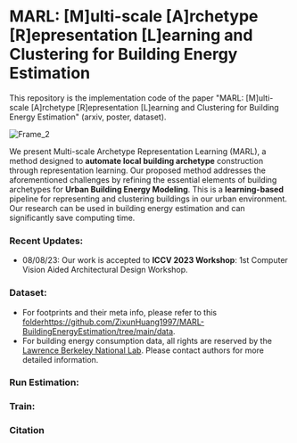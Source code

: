 # MARL: [M]ulti-scale [A]rchetype [R]epresentation [L]earning and Clustering for Building Energy Estimation
This repository is the implementation code of the paper "MARL: [M]ulti-scale [A]rchetype [R]epresentation [L]earning and Clustering for Building Energy Estimation" (arxiv, poster, dataset).

![Frame_2](https://github.com/ZixunHuang1997/MARL-BuildingEnergyEstimation/assets/106426767/f03687f2-044c-48f5-818e-27b1f70a92cb)

We present Multi-scale Archetype Representation Learning (MARL), a method designed to **automate local building archetype** construction through representation learning. Our proposed method addresses the aforementioned challenges by refining the essential elements of building archetypes for **Urban Building Energy Modeling**. This is a **learning-based** pipeline for representing and clustering buildings in our urban environment. Our research can be used in building energy estimation and can significantly save computing time. 

### Recent Updates:
- 08/08/23: Our work is accepted to **ICCV 2023 Workshop**: 1st Computer Vision Aided Architectural Design Workshop.

### Dataset:
- For footprints and their meta info, please refer to this [folder](https://github.com/ZixunHuang1997/MARL-BuildingEnergyEstimation/tree/main/data)https://github.com/ZixunHuang1997/MARL-BuildingEnergyEstimation/tree/main/data.
- For building energy consumption data, all rights are reserved by the [Lawrence Berkeley National Lab](https://buildings.lbl.gov/). Please contact authors for more detailed information.

### Run Estimation:
### Train:
### Citation
```

```

